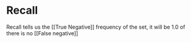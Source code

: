 # Recall
Recall tells us the [[True Negative]] frequency of the set, it will be 1.0 of there is no [[False negative]]